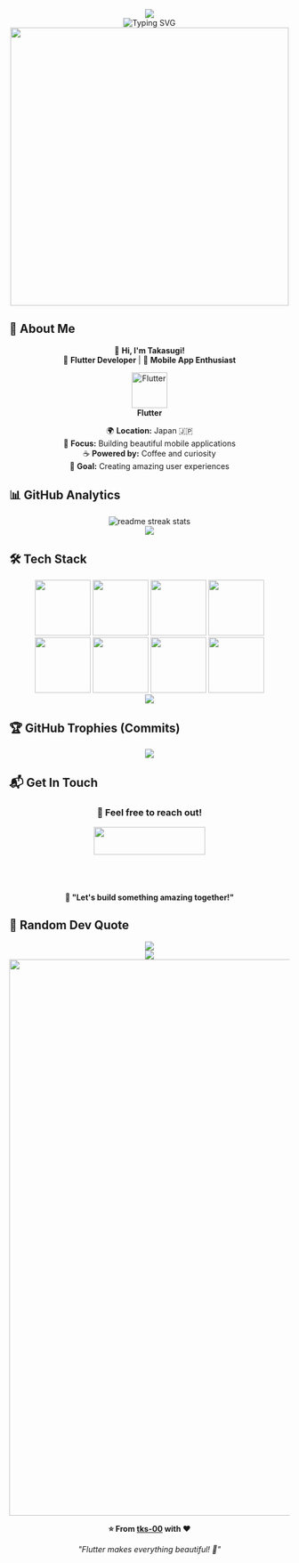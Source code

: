 <div align="center">
  <img src="https://capsule-render.vercel.app/api?type=waving&color=gradient&customColorList=0,2,2,5,30&height=150&section=header&animation=twinkling" />
</div>

<div align="center">
  <img src="https://readme-typing-svg.herokuapp.com?font=Fira+Code&size=32&duration=2800&pause=2000&color=A9FEF7&center=true&vCenter=true&width=600&lines=Hey+there!+I'm+Takasugi+%F0%9F%91%8B;Flutter+Developer+%F0%9F%9A%80;Mobile+App+Enthusiast+%E2%9C%A8;Always+Learning+New+Things+%F0%9F%93%9A" alt="Typing SVG" />
</div>

<div align="center">
  <img src="https://user-images.githubusercontent.com/74038190/225813708-98b745f2-7d22-48cf-9150-083f1b00d6c9.gif" width="500">
</div>

## 🌟 **About Me**

<div align="center">

👋 **Hi, I'm Takasugi!**  
🚀 **Flutter Developer** | 📱 **Mobile App Enthusiast**

</div>

<div align="center">
  <img src="https://skillicons.dev/icons?i=flutter" width="64" height="64" alt="Flutter" />
  <br><strong>Flutter</strong>
</div>

<div align="center">

🌍 **Location:** Japan 🇯🇵  
💼 **Focus:** Building beautiful mobile applications  
☕ **Powered by:** Coffee and curiosity  
🎯 **Goal:** Creating amazing user experiences  

</div>

## 📊 **GitHub Analytics**

<div align="center">
  <img src="https://github-readme-streak-stats.herokuapp.com/?user=tks-00&theme=transparent&border_radius=10" alt="readme streak stats" />
</div>

<div align="center">
  <img src="https://github-readme-activity-graph.vercel.app/graph?username=tks-00&custom_title=Takasugi's%20GitHub%20Activity%20Graph&bg_color=0d1117&color=58a6ff&line=58a6ff&point=58a6ff&area=true&hide_border=true" />
</div>

## 🛠️ **Tech Stack**

<div align="center">
  <img src="https://user-images.githubusercontent.com/74038190/212257454-16e3712e-945a-4ca2-b238-408ad0d95394.gif" width="100">
  <img src="https://user-images.githubusercontent.com/74038190/212257472-08e52665-c503-4bd9-aa20-f5a4dae769b5.gif" width="100">
  <img src="https://user-images.githubusercontent.com/74038190/212257465-7ce8d493-cac5-494e-982a-5a9deb852c4b.gif" width="100">
  <img src="https://user-images.githubusercontent.com/74038190/212257460-738ff738-247f-4445-a718-cdd0ca76e2db.gif" width="100">
  <img src="https://user-images.githubusercontent.com/74038190/212257467-871d32b7-e401-42e8-a166-fcfd7baa4c6b.gif" width="100">
  <img src="https://user-images.githubusercontent.com/74038190/212281756-450d3ffa-9335-4b98-a965-db8a18fee927.gif" width="100">
  <img src="https://user-images.githubusercontent.com/74038190/212280805-9bcb336b-8c55-46a8-abf8-ff286ab55472.gif" width="100">
  <img src="https://user-images.githubusercontent.com/74038190/212281763-e6ecd7ef-c4aa-45b6-a97c-f33f6bb592bd.gif" width="100">
</div>

<div align="center">
  <img src="https://skillicons.dev/icons?i=dart,flutter,firebase,js,ts,react,nodejs,python,nextjs,mongodb,postgresql,docker,git,github,vscode,figma&perline=8" />
</div>

## 🏆 **GitHub Trophies (Commits)**

<div align="center">
  <img src="https://github-profile-trophy.vercel.app/?username=tks-00&theme=transparent&no-frame=true&no-bg=false&margin-w=4&column=7&rank=SECRET,SSS,SS,S,AAA,AA,A,B,C&title=Commit,Commits" />
</div>

## 📬 **Get In Touch**

<div align="center">
  <h3>💌 Feel free to reach out!</h3>
  
  <a href="mailto:your-email@example.com">
    <img src="https://img.shields.io/badge/Gmail-D14836?style=for-the-badge&logo=gmail&logoColor=white&labelColor=D14836" height="50" width="200" />
  </a>
  
  <br><br>
  
  <h4>🤝 "Let's build something amazing together!"</h4>
</div>

## 💭 **Random Dev Quote**

<div align="center">
  <img src="https://quotes-github-readme.vercel.app/api?type=horizontal&theme=transparent" />
</div>

<div align="center">
  <img src="https://capsule-render.vercel.app/api?type=waving&color=gradient&customColorList=0,2,2,5,30&height=120&section=footer&animation=twinkling" />
</div>

<div align="center">
  <img src="https://user-images.githubusercontent.com/74038190/212284115-f47cd8ff-2ffb-4b04-b5bf-4d1c14c0247f.gif" width="1000">
  
  **⭐ From [tks-00](https://github.com/tks-00) with ❤️**
  
  *"Flutter makes everything beautiful! 🦋"*
</div>
